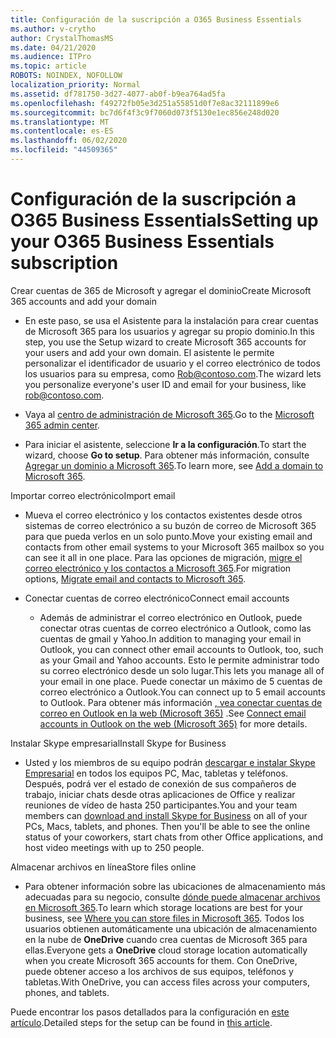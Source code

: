 ```yaml
---
title: Configuración de la suscripción a O365 Business Essentials
ms.author: v-crytho
author: CrystalThomasMS
ms.date: 04/21/2020
ms.audience: ITPro
ms.topic: article
ROBOTS: NOINDEX, NOFOLLOW
localization_priority: Normal
ms.assetid: df781750-3d27-4077-ab0f-b9ea764ad5fa
ms.openlocfilehash: f49272fb05e3d251a55851d0f7e8ac32111899e6
ms.sourcegitcommit: bc7d6f4f3c9f7060d073f5130e1ec856e248d020
ms.translationtype: MT
ms.contentlocale: es-ES
ms.lasthandoff: 06/02/2020
ms.locfileid: "44509365"
---
```

# <a name="setting-up-your-o365-business-essentials-subscription"></a><span data-ttu-id="f99f3-102">Configuración de la suscripción a O365 Business Essentials</span><span class="sxs-lookup"><span data-stu-id="f99f3-102">Setting up your O365 Business Essentials subscription</span></span>

<span data-ttu-id="f99f3-103">Crear cuentas de 365 de Microsoft y agregar el dominio</span><span class="sxs-lookup"><span data-stu-id="f99f3-103">Create Microsoft 365 accounts and add your domain</span></span>
  
- <span data-ttu-id="f99f3-104">En este paso, se usa el Asistente para la instalación para crear cuentas de Microsoft 365 para los usuarios y agregar su propio dominio.</span><span class="sxs-lookup"><span data-stu-id="f99f3-104">In this step, you use the Setup wizard to create Microsoft 365 accounts for your users and add your own domain.</span></span> <span data-ttu-id="f99f3-105">El asistente le permite personalizar el identificador de usuario y el correo electrónico de todos los usuarios para su empresa, como [Rob@contoso.com](mailto:rob@contoso.com).</span><span class="sxs-lookup"><span data-stu-id="f99f3-105">The wizard lets you personalize everyone's user ID and email for your business, like [rob@contoso.com](mailto:rob@contoso.com).</span></span>
    
- <span data-ttu-id="f99f3-106">Vaya al [centro de administración de Microsoft 365](https://login.partner.microsoftonline.cn/).</span><span class="sxs-lookup"><span data-stu-id="f99f3-106">Go to the [Microsoft 365 admin center](https://login.partner.microsoftonline.cn/).</span></span>
    
- <span data-ttu-id="f99f3-107">Para iniciar el asistente, seleccione **Ir a la configuración**.</span><span class="sxs-lookup"><span data-stu-id="f99f3-107">To start the wizard, choose **Go to setup**.</span></span> <span data-ttu-id="f99f3-108">Para obtener más información, consulte [Agregar un dominio a Microsoft 365](https://docs.microsoft.com/microsoft-365/admin/setup/add-domain).</span><span class="sxs-lookup"><span data-stu-id="f99f3-108">To learn more, see [Add a domain to Microsoft 365](https://docs.microsoft.com/microsoft-365/admin/setup/add-domain).</span></span>
    
<span data-ttu-id="f99f3-109">Importar correo electrónico</span><span class="sxs-lookup"><span data-stu-id="f99f3-109">Import email</span></span>
  
- <span data-ttu-id="f99f3-110">Mueva el correo electrónico y los contactos existentes desde otros sistemas de correo electrónico a su buzón de correo de Microsoft 365 para que pueda verlos en un solo punto.</span><span class="sxs-lookup"><span data-stu-id="f99f3-110">Move your existing email and contacts from other email systems to your Microsoft 365 mailbox so you can see it all in one place.</span></span> <span data-ttu-id="f99f3-111">Para las opciones de migración, [migre el correo electrónico y los contactos a Microsoft 365](https://docs.microsoft.com/microsoft-365/admin/setup/migrate-email-and-contacts-admin).</span><span class="sxs-lookup"><span data-stu-id="f99f3-111">For migration options, [Migrate email and contacts to Microsoft 365](https://docs.microsoft.com/microsoft-365/admin/setup/migrate-email-and-contacts-admin).</span></span>
    
- <span data-ttu-id="f99f3-112">Conectar cuentas de correo electrónico</span><span class="sxs-lookup"><span data-stu-id="f99f3-112">Connect email accounts</span></span>
    
  - <span data-ttu-id="f99f3-113">Además de administrar el correo electrónico en Outlook, puede conectar otras cuentas de correo electrónico a Outlook, como las cuentas de gmail y Yahoo.</span><span class="sxs-lookup"><span data-stu-id="f99f3-113">In addition to managing your email in Outlook, you can connect other email accounts to Outlook, too, such as your Gmail and Yahoo accounts.</span></span> <span data-ttu-id="f99f3-114">Esto le permite administrar todo su correo electrónico desde un solo lugar.</span><span class="sxs-lookup"><span data-stu-id="f99f3-114">This lets you manage all of your email in one place.</span></span> <span data-ttu-id="f99f3-115">Puede conectar un máximo de 5 cuentas de correo electrónico a Outlook.</span><span class="sxs-lookup"><span data-stu-id="f99f3-115">You can connect up to 5 email accounts to Outlook.</span></span> <span data-ttu-id="f99f3-116">Para obtener más información [, vea conectar cuentas de correo en Outlook en la web (Microsoft 365)](https://support.office.com/Article/Connect-email-accounts-in-Outlook-on-the-web-Office-365-d7012ff0-924f-4f78-8aca-c3912d886c4d) .</span><span class="sxs-lookup"><span data-stu-id="f99f3-116">See [Connect email accounts in Outlook on the web (Microsoft 365)](https://support.office.com/Article/Connect-email-accounts-in-Outlook-on-the-web-Office-365-d7012ff0-924f-4f78-8aca-c3912d886c4d) for more details.</span></span> 
    
<span data-ttu-id="f99f3-117">Instalar Skype empresarial</span><span class="sxs-lookup"><span data-stu-id="f99f3-117">Install Skype for Business</span></span>
  
- <span data-ttu-id="f99f3-p105">Usted y los miembros de su equipo podrán [descargar e instalar Skype Empresarial](https://support.office.com/Article/download-and-install-Skype-for-Business-8a0d4da8-9d58-44f9-9759-5c8f340cb3fb) en todos los equipos PC, Mac, tabletas y teléfonos. Después, podrá ver el estado de conexión de sus compañeros de trabajo, iniciar chats desde otras aplicaciones de Office y realizar reuniones de vídeo de hasta 250 participantes.</span><span class="sxs-lookup"><span data-stu-id="f99f3-p105">You and your team members can [download and install Skype for Business](https://support.office.com/Article/download-and-install-Skype-for-Business-8a0d4da8-9d58-44f9-9759-5c8f340cb3fb) on all of your PCs, Macs, tablets, and phones. Then you'll be able to see the online status of your coworkers, start chats from other Office applications, and host video meetings with up to 250 people.</span></span> 
    
<span data-ttu-id="f99f3-120">Almacenar archivos en línea</span><span class="sxs-lookup"><span data-stu-id="f99f3-120">Store files online</span></span>
  
- <span data-ttu-id="f99f3-121">Para obtener información sobre las ubicaciones de almacenamiento más adecuadas para su negocio, consulte [dónde puede almacenar archivos en Microsoft 365](https://support.office.com/article/c7c20284-bc94-47f4-9728-d28e9daf0790.aspx).</span><span class="sxs-lookup"><span data-stu-id="f99f3-121">To learn which storage locations are best for your business, see [Where you can store files in Microsoft 365](https://support.office.com/article/c7c20284-bc94-47f4-9728-d28e9daf0790.aspx).</span></span> <span data-ttu-id="f99f3-122">Todos los usuarios obtienen automáticamente una ubicación de almacenamiento en la nube de **OneDrive** cuando crea cuentas de Microsoft 365 para ellas.</span><span class="sxs-lookup"><span data-stu-id="f99f3-122">Everyone gets a **OneDrive** cloud storage location automatically when you create Microsoft 365 accounts for them.</span></span> <span data-ttu-id="f99f3-123">Con OneDrive, puede obtener acceso a los archivos de sus equipos, teléfonos y tabletas.</span><span class="sxs-lookup"><span data-stu-id="f99f3-123">With OneDrive, you can access files across your computers, phones, and tablets.</span></span> 
    
<span data-ttu-id="f99f3-124">Puede encontrar los pasos detallados para la configuración en [este artículo](https://docs.microsoft.com/microsoft-365/admin/setup/setup).</span><span class="sxs-lookup"><span data-stu-id="f99f3-124">Detailed steps for the setup can be found in [this article](https://docs.microsoft.com/microsoft-365/admin/setup/setup).</span></span>
  

